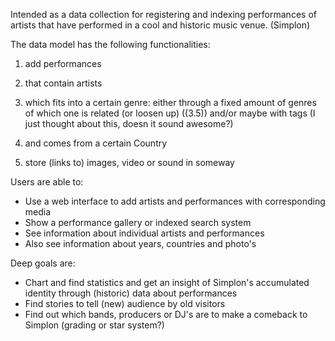 Intended as a data collection for registering and indexing performances of artists that have performed in a cool and historic music venue. (Simplon)

The data model has the following functionalities:
 1. add performances 
 2.  that contain artists
 3.  which fits into a certain genre: 
     either through a fixed amount of genres of which one is related
 	                              (or loosen up) ((3.5))  and/or maybe with tags (I just thought about this, doesn it sound awesome?)
 4. and comes from a certain Country		
 		
 5. store (links to) images, video or sound in someway
 

Users are able to:

 - Use a web interface to add artists and performances with corresponding media
 - Show a performance gallery or indexed search system
 - See information about individual artists and performances
 - Also see information about years, countries and photo's

Deep goals are:

- Chart and find statistics and get an insight of Simplon's  accumulated identity through (historic) data about performances
- Find stories to tell (new) audience by old visitors 
- Find out which bands, producers or DJ's are to make a comeback to Simplon (grading or star system?)  
